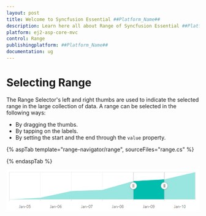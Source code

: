 ```yaml
---
layout: post
title: Welcome to Syncfusion Essential ##Platform_Name##
description: Learn here all about Range of Syncfusion Essential ##Platform_Name## widgets based on HTML5 and jQuery.
platform: ej2-asp-core-mvc
control: Range
publishingplatform: ##Platform_Name##
documentation: ug
---
```



# Selecting Range

The Range Selector's left and right thumbs are used to indicate the selected range in the large collection of data. A range can be selected in the following ways:

* By dragging the thumbs.
* By tapping on the labels.
* By setting the start and the end through the `value` property.

{% aspTab template="range-navigator/range", sourceFiles="range.cs" %}

{% endaspTab %}

![Selecting range](images/range.png)